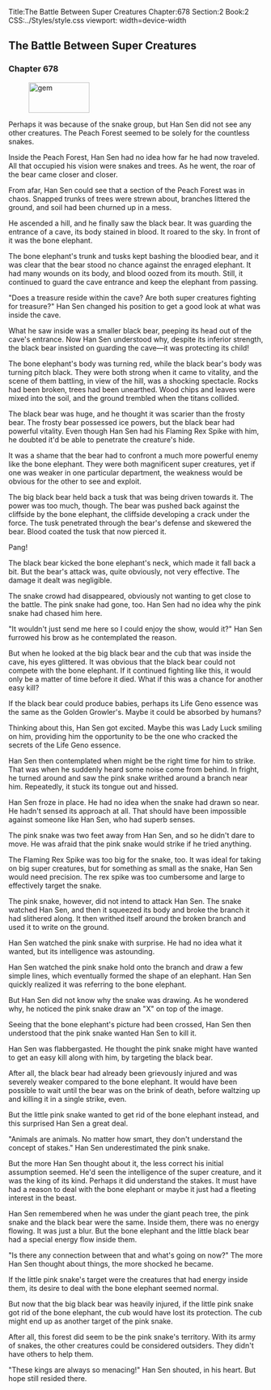 Title:The Battle Between Super Creatures 
Chapter:678 
Section:2 
Book:2 
CSS:../Styles/style.css 
viewport: width=device-width
  
## The Battle Between Super Creatures
### Chapter 678
  
<figure>
	<img src="../Images/gem.gif" alt="gem" id="gem" width="120" height="60" />
</figure>
  

  
Perhaps it was because of the snake group, but Han Sen did not see any other creatures. The Peach Forest seemed to be solely for the countless snakes.

Inside the Peach Forest, Han Sen had no idea how far he had now traveled. All that occupied his vision were snakes and trees. As he went, the roar of the bear came closer and closer.

From afar, Han Sen could see that a section of the Peach Forest was in chaos. Snapped trunks of trees were strewn about, branches littered the ground, and soil had been churned up in a mess.

He ascended a hill, and he finally saw the black bear. It was guarding the entrance of a cave, its body stained in blood. It roared to the sky. In front of it was the bone elephant.

The bone elephant's trunk and tusks kept bashing the bloodied bear, and it was clear that the bear stood no chance against the enraged elephant. It had many wounds on its body, and blood oozed from its mouth. Still, it continued to guard the cave entrance and keep the elephant from passing.

"Does a treasure reside within the cave? Are both super creatures fighting for treasure?" Han Sen changed his position to get a good look at what was inside the cave.

What he saw inside was a smaller black bear, peeping its head out of the cave's entrance. Now Han Sen understood why, despite its inferior strength, the black bear insisted on guarding the cave—it was protecting its child!

The bone elephant's body was turning red, while the black bear's body was turning pitch black. They were both strong when it came to vitality, and the scene of them battling, in view of the hill, was a shocking spectacle. Rocks had been broken, trees had been unearthed. Wood chips and leaves were mixed into the soil, and the ground trembled when the titans collided.

The black bear was huge, and he thought it was scarier than the frosty bear. The frosty bear possessed ice powers, but the black bear had powerful vitality. Even though Han Sen had his Flaming Rex Spike with him, he doubted it'd be able to penetrate the creature's hide.

It was a shame that the bear had to confront a much more powerful enemy like the bone elephant. They were both magnificent super creatures, yet if one was weaker in one particular department, the weakness would be obvious for the other to see and exploit.

The big black bear held back a tusk that was being driven towards it. The power was too much, though. The bear was pushed back against the cliffside by the bone elephant, the cliffside developing a crack under the force. The tusk penetrated through the bear's defense and skewered the bear. Blood coated the tusk that now pierced it.

Pang!

The black bear kicked the bone elephant's neck, which made it fall back a bit. But the bear's attack was, quite obviously, not very effective. The damage it dealt was negligible.

The snake crowd had disappeared, obviously not wanting to get close to the battle. The pink snake had gone, too. Han Sen had no idea why the pink snake had chased him here.

"It wouldn't just send me here so I could enjoy the show, would it?" Han Sen furrowed his brow as he contemplated the reason.

But when he looked at the big black bear and the cub that was inside the cave, his eyes glittered. It was obvious that the black bear could not compete with the bone elephant. If it continued fighting like this, it would only be a matter of time before it died. What if this was a chance for another easy kill?

If the black bear could produce babies, perhaps its Life Geno essence was the same as the Golden Growler's. Maybe it could be absorbed by humans?

Thinking about this, Han Sen got excited. Maybe this was Lady Luck smiling on him, providing him the opportunity to be the one who cracked the secrets of the Life Geno essence.

Han Sen then contemplated when might be the right time for him to strike. That was when he suddenly heard some noise come from behind. In fright, he turned around and saw the pink snake writhed around a branch near him. Repeatedly, it stuck its tongue out and hissed.

Han Sen froze in place. He had no idea when the snake had drawn so near. He hadn't sensed its approach at all. That should have been impossible against someone like Han Sen, who had superb senses.

The pink snake was two feet away from Han Sen, and so he didn't dare to move. He was afraid that the pink snake would strike if he tried anything.

The Flaming Rex Spike was too big for the snake, too. It was ideal for taking on big super creatures, but for something as small as the snake, Han Sen would need precision. The rex spike was too cumbersome and large to effectively target the snake.

The pink snake, however, did not intend to attack Han Sen. The snake watched Han Sen, and then it squeezed its body and broke the branch it had slithered along. It then writhed itself around the broken branch and used it to write on the ground.

Han Sen watched the pink snake with surprise. He had no idea what it wanted, but its intelligence was astounding.

Han Sen watched the pink snake hold onto the branch and draw a few simple lines, which eventually formed the shape of an elephant. Han Sen quickly realized it was referring to the bone elephant.

But Han Sen did not know why the snake was drawing. As he wondered why, he noticed the pink snake draw an "X" on top of the image.

Seeing that the bone elephant's picture had been crossed, Han Sen then understood that the pink snake wanted Han Sen to kill it.

Han Sen was flabbergasted. He thought the pink snake might have wanted to get an easy kill along with him, by targeting the black bear.

After all, the black bear had already been grievously injured and was severely weaker compared to the bone elephant. It would have been possible to wait until the bear was on the brink of death, before waltzing up and killing it in a single strike, even.

But the little pink snake wanted to get rid of the bone elephant instead, and this surprised Han Sen a great deal.

"Animals are animals. No matter how smart, they don't understand the concept of stakes." Han Sen underestimated the pink snake.

But the more Han Sen thought about it, the less correct his initial assumption seemed. He'd seen the intelligence of the super creature, and it was the king of its kind. Perhaps it did understand the stakes. It must have had a reason to deal with the bone elephant or maybe it just had a fleeting interest in the beast.

Han Sen remembered when he was under the giant peach tree, the pink snake and the black bear were the same. Inside them, there was no energy flowing. It was just a blur. But the bone elephant and the little black bear had a special energy flow inside them.

"Is there any connection between that and what's going on now?" The more Han Sen thought about things, the more shocked he became.

If the little pink snake's target were the creatures that had energy inside them, its desire to deal with the bone elephant seemed normal.

But now that the big black bear was heavily injured, if the little pink snake got rid of the bone elephant, the cub would have lost its protection. The cub might end up as another target of the pink snake.

After all, this forest did seem to be the pink snake's territory. With its army of snakes, the other creatures could be considered outsiders. They didn't have others to help them.

"These kings are always so menacing!" Han Sen shouted, in his heart. But hope still resided there.
